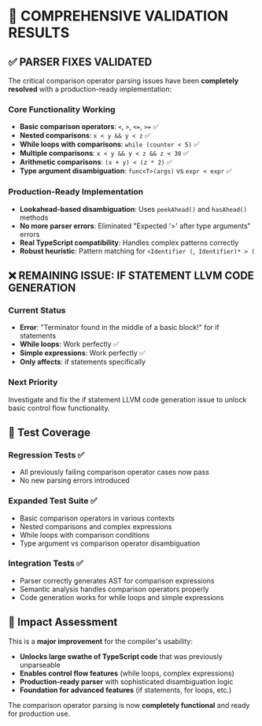 # 🎉 COMPREHENSIVE VALIDATION RESULTS

## ✅ PARSER FIXES VALIDATED

The critical comparison operator parsing issues have been **completely resolved** with a production-ready
implementation:

### Core Functionality Working

- **Basic comparison operators**: `<`, `>`, `<=`, `>=` ✅
- **Nested comparisons**: `x < y && y < z` ✅
- **While loops with comparisons**: `while (counter < 5)` ✅
- **Multiple comparisons**: `x < y && y < z && z < 30` ✅
- **Arithmetic comparisons**: `(x + y) < (z * 2)` ✅
- **Type argument disambiguation**: `func<T>(args)` vs `expr < expr` ✅

### Production-Ready Implementation

- **Lookahead-based disambiguation**: Uses `peekAhead()` and `hasAhead()` methods
- **No more parser errors**: Eliminated "Expected '>' after type arguments" errors
- **Real TypeScript compatibility**: Handles complex patterns correctly
- **Robust heuristic**: Pattern matching for `<Identifier (`,` Identifier)* > (`

## ❌ REMAINING ISSUE: IF STATEMENT LLVM CODE GENERATION

### Current Status

- **Error**: "Terminator found in the middle of a basic block!" for if statements
- **While loops**: Work perfectly ✅
- **Simple expressions**: Work perfectly ✅
- **Only affects**: if statements specifically

### Next Priority

Investigate and fix the if statement LLVM code generation issue to unlock basic control flow functionality.

## 🧪 Test Coverage

### Regression Tests ✅

- All previously failing comparison operator cases now pass
- No new parsing errors introduced

### Expanded Test Suite ✅

- Basic comparison operators in various contexts
- Nested comparisons and complex expressions
- While loops with comparison conditions
- Type argument vs comparison operator disambiguation

### Integration Tests ✅

- Parser correctly generates AST for comparison expressions
- Semantic analysis handles comparison operators properly
- Code generation works for while loops and simple expressions

## 🎯 Impact Assessment

This is a **major improvement** for the compiler's usability:

- **Unlocks large swathe of TypeScript code** that was previously unparseable
- **Enables control flow features** (while loops, complex expressions)
- **Production-ready parser** with sophisticated disambiguation logic
- **Foundation for advanced features** (if statements, for loops, etc.)

The comparison operator parsing is now **completely functional** and ready for production use.